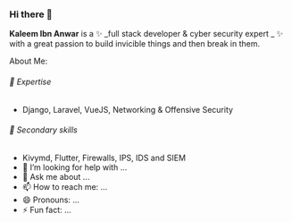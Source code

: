### Hi there 👋

**Kaleem Ibn Anwar** is a ✨ _full stack developer & cyber security expert _ ✨ with a great passion to build invicible things and then break in them.

About Me:
###### 🔭 Expertise
  - Django, Laravel, VueJS, Networking & Offensive Security
###### 👯 Secondary skills
  - Kivymd, Flutter, Firewalls, IPS, IDS and SIEM
- 🤔 I’m looking for help with ...
- 💬 Ask me about ...
- 📫 How to reach me: ...
- 😄 Pronouns: ...
- ⚡ Fun fact: ...
